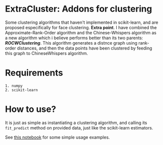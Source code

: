 # ExtraCluster: Addons for clustering

Some clustering algorithms that haven't implemented in scikit-learn, and are proposed especifically for face clustering.
**Extra point**. I have combined the Approximate-Rank-Order algorithm and the Chinese-Whispers algorithm as a new algorithm which i believe performs better than its two parents: **_ROCWClustering_**. This algorithm generates a distnce graph using rank-order distances, and then the data points have been clustered by feeding this graph to ChineseWhispers algorithm.


# Requirements
```
1. numpy
2. scikit-learn
```

# How to use?
It is just as simple as instantiating a clustering algorithm, and calling its `fit_predict` method on provided data, just like the scikit-learn estimators.

See [this notebook](https://github.com/iamsoroush/clustering/blob/master/examples.ipynb) for some simple usage examples.
